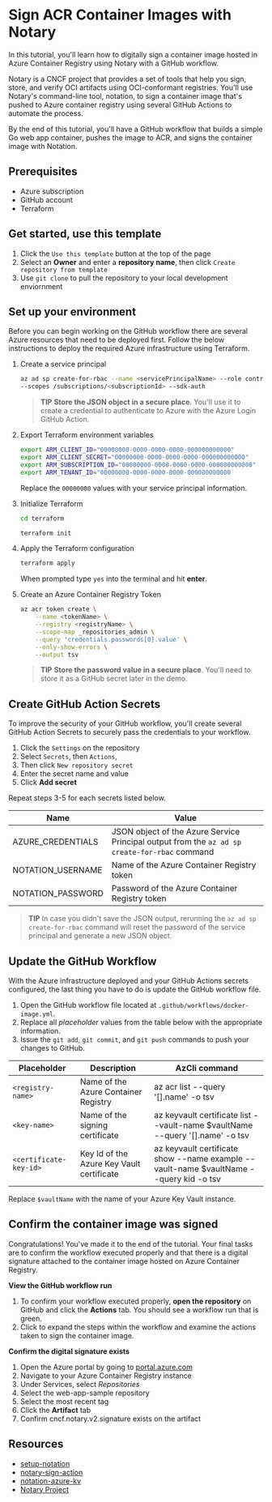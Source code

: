 # Sign ACR Container Images with Notary

In this tutorial, you'll learn how to digitally sign a container image hosted in Azure Container Registry using Notary with a GitHub workflow. 

Notary is a CNCF project that provides a set of tools that help you sign, store, and verify OCI artifacts using OCI-conformant registries. You'll use Notary's command-line tool, notation, to sign a container image that's pushed to Azure container registry using several GitHub Actions to automate the process. 

By the end of this tutorial, you'll have a GitHub workflow that builds a simple Go web app container, pushes the image to ACR, and signs the container image with Notation. 

## Prerequisites

- Azure subscription
- GitHub account
- Terraform

## Get started, use this template

1. Click the `Use this template` button at the top of the page
2. Select an **Owner** and enter a **repository name**, then click `Create repository from template`
3. Use `git clone` to pull the repository to your local development enviornment

## Set up your environment

Before you can begin working on the GitHub workflow there are several Azure resources that need to be deployed first. Follow the below instructions to deploy the required Azure infrastructure using Terraform.

1. Create a service principal

    ```bash
    az ad sp create-for-rbac --name <servicePrincipalName> --role contributor \
    --scopes /subscriptions/<subscriptionId> --sdk-auth
    ```

    > **TIP**
    > **Store the JSON object in a secure place**. You'll use it to create a credential to authenticate to Azure with the Azure Login GitHub Action.

2. Export Terraform environment variables

    ```bash
    export ARM_CLIENT_ID="00000000-0000-0000-0000-000000000000"
    export ARM_CLIENT_SECRET="00000000-0000-0000-0000-000000000000"
    export ARM_SUBSCRIPTION_ID="00000000-0000-0000-0000-000000000000"
    export ARM_TENANT_ID="00000000-0000-0000-0000-000000000000
    ``` 

    Replace the `00000000` values with your service principal information.

3. Initialize Terraform

    ```bash
    cd terraform
    
    terraform init
    ```

4. Apply the Terraform configuration

    ```bash
    terraform apply
    ```

    When prompted type `yes` into the terminal and hit **enter**.

5. Create an Azure Container Registry Token

    ```bash
    az acr token create \
        --name <tokenName> \
        --registry <registryName> \
        --scope-map _repositories_admin \
        --query 'credentials.passwords[0].value' \
        --only-show-errors \
        --output tsv
    ```

    > **TIP**
    > **Store the password value in a secure place**. You'll need to store it as a GitHub secret later in the demo.

## Create GitHub Action Secrets

To improve the security of your GitHub workflow, you'll create several GitHub Action Secrets to securely pass the credentials to your workflow.

1. Click the `Settings` on the repository
2. Select `Secrets`, then `Actions`, 
3. Then click `New repository secret`
3. Enter the secret name and value
5. Click **Add secret**

Repeat steps 3-5 for each secrets listed below.

Name | Value | 
---------|----------|
 AZURE_CREDENTIALS | JSON object of the Azure Service Principal output from the `az ad sp create-for-rbac` command | 
 NOTATION_USERNAME | Name of the Azure Container Registry token | 
 NOTATION_PASSWORD | Password of the Azure Container Registry token | 

> **TIP**
> In case you didn't save the JSON output, rerunning the `az ad sp create-for-rbac` command will reset the password of the service principal and generate a new JSON object.

## Update the GitHub Workflow

With the Azure infrastructure deployed and your GitHub Actions secrets configured, the last thing you have to do is update the GitHub workflow file.

1. Open the GitHub workflow file located at `.github/workflows/docker-image.yml`.
2. Replace all *placeholder* values from the table below with the appropriate information.
3. Issue the `git add`, `git commit`, and `git push` commands to push your changes to GitHub.

Placeholder | Description | AzCli command
---------|----------|----------
 `<registry-name>` | Name of the Azure Container Registry | az acr list --query '[].name' -o tsv 
 `<key-name>` | Name of the signing certificate | az keyvault certificate list --vault-name $vaultName --query '[].name' -o tsv
 `<certificate-key-id>` | Key Id of the Azure Key Vault certificate | az keyvault certificate show --name example --vault-name $vaultName  --query kid -o tsv

Replace `$vaultName` with the name of your Azure Key Vault instance.

## Confirm the container image was signed

Congratulations! You've made it to the end of the tutorial. Your final tasks are to confirm the workflow executed properly and that there is a digital signature attached to the container image hosted on Azure Container Registry.

**View the GitHub workflow run**

1. To confirm your workflow executed properly, **open the repository** on GitHub and click the **Actions** tab. You should see a workflow run that is green.
2. Click to expand the steps within the workflow and examine the actions taken to sign the container image.

**Confirm the digital signature exists**

1. Open the Azure portal by going to [portal.azure.com](portal.azure.com)
2. Navigate to your Azure Container Registry instance
3. Under Services, select *Repositories*
4. Select the web-app-sample repository
5. Select the most recent tag
6. Click the **Artifact** tab
7. Confirm cncf.notary.v2.signature exists on the artifact

## Resources

- [setup-notation](https://github.com/Duffney/setup-notation)
- [notary-sign-action](https://github.com/Duffney/notary-sign-action)
- [notation-azure-kv](https://github.com/Azure/notation-azure-kv)
- [Notary Project](https://github.com/notaryproject)